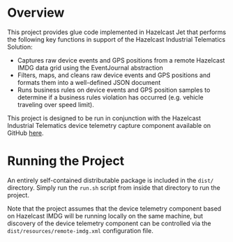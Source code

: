 # Overview
This project provides glue code implemented in Hazelcast Jet that performs the following key functions in support of
the Hazelcast Industrial Telematics Solution:

* Captures raw device events and GPS positions from a remote Hazelcast IMDG data grid using the EventJournal abstraction
* Filters, maps, and cleans raw device events and GPS positions and formats them into a well-defined JSON document
* Runs business rules on device events and GPS position samples to determine if a business rules violation has occurred
  (e.g. vehicle traveling over speed limit).
 
This project is designed to be run in conjunction with the Hazelcast Industrial Telematics device telemetry capture
component available on GitHub [here](https://github.com/7erry/iot).

# Running the Project
An entirely self-contained distributable package is included in the `dist/` directory. Simply run the `run.sh` script from inside that directory to run the project.

Note that the project assumes that the device telemetry component based on Hazelcast IMDG
will be running locally on the same machine, but discovery of the device telemetry component can be controlled via the
`dist/resources/remote-imdg.xml` configuration file.
